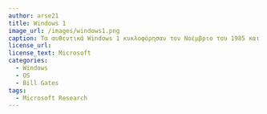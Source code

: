 ```yaml
---
author: arse21
title: Windows 1
image_url: /images/windows1.png
caption: Τα αυθεντικά Windows 1 κυκλοφόρησαν τον Νοέμβριο του 1985 και ήταν η πρώτη αληθινή προσπάθεια της Microsoft σε γραφικό περιβάλλον χρήστη σε 16-bit.Τα Microsoft Windows έχουν δει εννέα σημαντικές εκδόσεις από την πρώτη τους κυκλοφορία το 1985. 
license_url:
license_text: Microsoft
categories:
  - Windows
  - OS
  - Bill Gates
tags:
  - Microsoft Research
---
```

